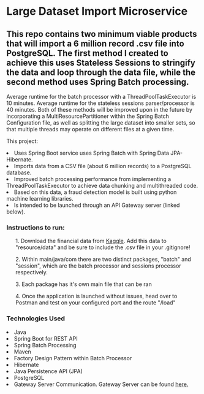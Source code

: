 <h1>Large Dataset Import Microservice</h1>

<h2>This repo contains two minimum viable products that will import a 6 million record .csv file into PostgreSQL.
  The first method I created to achieve this uses Stateless Sessions to stringify the data and loop through the data file, while the second method uses Spring Batch processing. </h2>

Average runtime for the batch processor with a ThreadPoolTaskExecutor is 10 minutes. Average runtime for the stateless sessions parser/processor is 40 minutes.
Both of these methods will be improved upon in the future by incorporating a MultiResourcePartitioner within the Spring Batch Configuration file, as well as splitting the large dataset into smaller sets, so that multiple threads may operate on different files at a given time.<br>

This project:
<li>Uses Spring Boot service uses Spring Batch with Spring Data JPA-Hibernate.</li>
<li>Imports data from a CSV file (about 6 million records) to a PostgreSQL database.</li>
<li>Improved batch processing performance from implementing a ThreadPoolTaskExecutor to achieve data chunking and multithreaded code.</li>
<li>Based on this data, a fraud detection model is built using python machine learning libraries.</li>
<li>Is intended to be launched through an API Gateway server (linked below).</li>



<h3>Instructions to run:</h3>
<ol>1. Download the financial data from <a href="https://www.kaggle.com/ntnu-testimon/paysim1">Kaggle</a>. Add this data to "resource/data" and be sure to include the .csv file in your .gitignore!</ol>
<ol>2. Within main/java/com there are two distinct packages, "batch" and "session", which are the batch processor and sessions processor respectively.</ol>
<ol>3. Each package has it's own main file that can be ran</ol>
<ol>4. Once the application is launched without issues, head over to Postman and test on your configured port and the route "/load"</ol>

<h3>Technologies Used</h3>
<li>Java</li>
<li>Spring Boot for REST API</li>
<li>Spring Batch Processing</li>
<li>Maven</li>
<li>Factory Design Pattern within Batch Processor</li>
<li>Hibernate</li>
<li>Java Persistence API (JPA)</li>
<li>PostgreSQL</li>
<li>Gateway Server Communication. Gateway Server can be found <a href="https://github.com/margueriteblair/Final-Microservices-Project/tree/main/gateway">here.</a></li>
